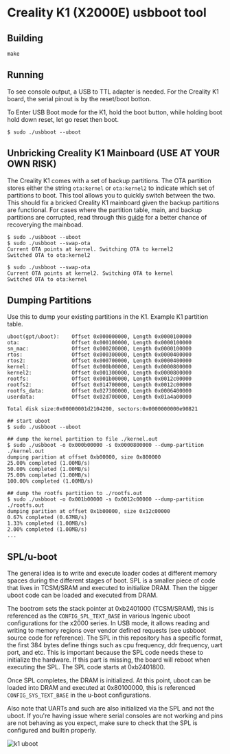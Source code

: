 # Creality K1 (X2000E) usbboot tool
## Building

`make`

## Running
To see console output, a USB to TTL adapter is needed. For the Creality K1 board, the serial pinout is by the reset/boot botton.

To Enter USB Boot mode for the K1, hold the boot button, while holding boot hold down reset, let go reset then boot.

```$ sudo ./usbboot --uboot```

## Unbricking Creality K1 Mainboard (USE AT YOUR OWN RISK)
The Creality K1 comes with a set of backup partitions. The OTA partition stores either the string `ota:kernel` or `ota:kernel2` to indicate which set of partitions to boot. This tool allows you to quickly switch between the two. This should fix a bricked Creality K1 mainboard given the backup partitions are functional. For cases where the partition table, main, and backup partitions are corrupted, read through this [guide](https://github.com/ballaswag/k1-discovery/blob/main/k1-ingenic-cloner-instruction.pdf) for a better chance of recoverying the mainboad.

```
$ sudo ./usbboot --uboot
$ sudo ./usbboot --swap-ota
Current OTA points at kernel. Switching OTA to kernel2
Switched OTA to ota:kernel2

$ sudo ./usbboot --swap-ota
Current OTA points at kernel2. Switching OTA to kernel
Switched OTA to ota:kernel

```

## Dumping Partitions
Use this to dump your existing partitions in the K1. Example K1 partition table.
```
uboot(gpt/uboot):    Offset 0x000000000, Length 0x0000100000
ota:                 Offset 0x000100000, Length 0x0000100000
sn_mac:              Offset 0x000200000, Length 0x0000100000
rtos:                Offset 0x000300000, Length 0x0000400000
rtos2:               Offset 0x000700000, Length 0x0000400000
kernel:              Offset 0x000b00000, Length 0x0000800000
kernel2:             Offset 0x001300000, Length 0x0000800000
rootfs:              Offset 0x001b00000, Length 0x0012c00000
rootfs2:             Offset 0x014700000, Length 0x0012c00000
rootfs_data:         Offset 0x027300000, Length 0x0006400000
userdata:            Offset 0x02d700000, Length 0x01a4a00000

Total disk size:0x00000001d2104200, sectors:0x0000000000e90821
```

```
## start uboot
$ sudo ./usbboot --uboot

## dump the kernel partition to file ./kernel.out
$ sudo ./usbboot -o 0x000b00000 -s 0x0000800000 --dump-partition ./kernel.out
dumping parition at offset 0xb00000, size 0x800000
25.00% completed (1.00MB/s)
50.00% completed (1.00MB/s)
75.00% completed (1.00MB/s)
100.00% completed (1.00MB/s)

## dump the rootfs partition to ./rootfs.out
$ sudo ./usbboot -o 0x001b00000 -s 0x0012c00000 --dump-partition ./rootfs.out
dumping parition at offset 0x1b00000, size 0x12c00000
0.67% completed (0.67MB/s)
1.33% completed (1.00MB/s)
2.00% completed (1.00MB/s)
...
```

## SPL/u-boot
The general idea is to write and execute loader codes at different memory spaces during the different stages of boot. SPL is a smaller piece of code that lives in TCSM/SRAM and executed to initialize DRAM. Then the bigger uboot code can be loaded and executed from DRAM.  

The bootrom sets the stack pointer at 0xb2401000 (TCSM/SRAM), this is referenced as the `CONFIG_SPL_TEXT_BASE` in various Ingenic uboot configurations for the x2000 series. In USB mode, it allows reading and writing to memory regions over vendor defined requests (see usbboot source code for reference). The SPL in this repository has a specific format, the first 384 bytes define things such as cpu frequency, ddr frequency, uart port, and etc. This is important because the SPL code needs these to initialize the hardware. If this part is missing, the board will reboot when executing the SPL. The SPL code starts at 0xb2401800.  

Once SPL completes, the DRAM is initialized. At this point, uboot can be loaded into DRAM and executed at 0x80100000, this is referenced `CONFIG_SYS_TEXT_BASE` in the u-boot configurations.  

Also note that UARTs and such are also initialized via the SPL and not the uboot. If you're having issue where serial consoles are not working and pins are not behaving as you expect, make sure to check that the SPL is configured and builtin properly.

![k1 uboot](https://github.com/ballaswag/ingenic-usbboot/blob/main/uboot.png)
